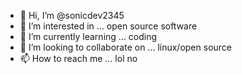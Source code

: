- 👋 Hi, I’m @sonicdev2345
- 👀 I’m interested in ...
open source software
- 🌱 I’m currently learning ...
coding
- 💞️ I’m looking to collaborate on ...
linux/open source
- 📫 How to reach me ...
lol no 
<!---
sonicdev2345/sonicdev2345 is a ✨ special ✨ repository because its `README.md` (this file) appears on your GitHub profile.
You can click the Preview link to take a look at your changes.
--->
